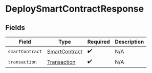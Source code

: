 # DeploySmartContractResponse


## Fields

| Field                                                 | Type                                                  | Required                                              | Description                                           |
| ----------------------------------------------------- | ----------------------------------------------------- | ----------------------------------------------------- | ----------------------------------------------------- |
| `smartContract`                                       | [SmartContract](../../models/shared/smartcontract.md) | :heavy_check_mark:                                    | N/A                                                   |
| `transaction`                                         | [Transaction](../../models/shared/transaction.md)     | :heavy_check_mark:                                    | N/A                                                   |